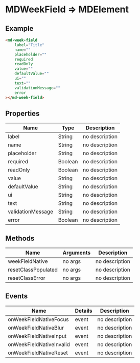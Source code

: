 # MDWeekField => MDElement

## Example
```html
<md-week-field
    label="Title"
    name=""
    placeholder=""
    required
    readOnly
    value=""
    defaultValue=""
    ui=""
    text=""
    validationMessage=""
    error
></md-week-field>
```

## Properties
Name | Type | Description
--- | --- | ---
label | String | no description
name | String | no description
placeholder | String | no description
required | Boolean | no description
readOnly | Boolean | no description
value | String | no description
defaultValue | String | no description
ui | String | no description
text | String | no description
validationMessage | String | no description
error | Boolean | no description

## Methods
Name | Arguments | Description
--- | --- | ---
weekFieldNative | no args | no description
resetClassPopulated | no args | no description
resetClassError | no args | no description

## Events
Name | Details | Description
--- | --- | ---
onWeekFieldNativeFocus | event | no description
onWeekFieldNativeBlur | event | no description
onWeekFieldNativeInput | event | no description
onWeekFieldNativeInvalid | event | no description
onWeekFieldNativeReset | event | no description

